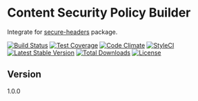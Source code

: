 # Content Security Policy Builder

Integrate for [secure-headers](https://github.com/BePsvPT/secure-headers) package.

[![Build Status](https://travis-ci.org/BePsvPT/csp-builder.svg?branch=master)](https://travis-ci.org/BePsvPT/csp-builder)
[![Test Coverage](https://codeclimate.com/github/BePsvPT/csp-builder/badges/coverage.svg)](https://codeclimate.com/github/BePsvPT/csp-builder/coverage)
[![Code Climate](https://codeclimate.com/github/BePsvPT/csp-builder/badges/gpa.svg)](https://codeclimate.com/github/BePsvPT/csp-builder)
[![StyleCI](https://styleci.io/repos/97476326/shield)](https://styleci.io/repos/97476326)
[![Latest Stable Version](https://poser.pugx.org/bepsvpt/csp-builder/v/stable?format=flat-square)](https://packagist.org/packages/bepsvpt/csp-builder)
[![Total Downloads](https://poser.pugx.org/bepsvpt/csp-builder/downloads?format=flat-square)](https://packagist.org/packages/bepsvpt/csp-builder)
[![License](https://poser.pugx.org/bepsvpt/csp-builder/license?format=flat-square)](https://packagist.org/packages/bepsvpt/csp-builder)

## Version

1.0.0
